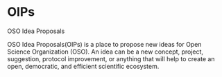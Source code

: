 # OIPs
OSO Idea Proposals

OSO Idea Proposals(OIPs) is a place to propose new ideas for Open Science Organization (OSO). An idea can be a new concept, project, suggestion, protocol improvement, or anything that will help to create an open, democratic, and efficient scientific ecosystem.


